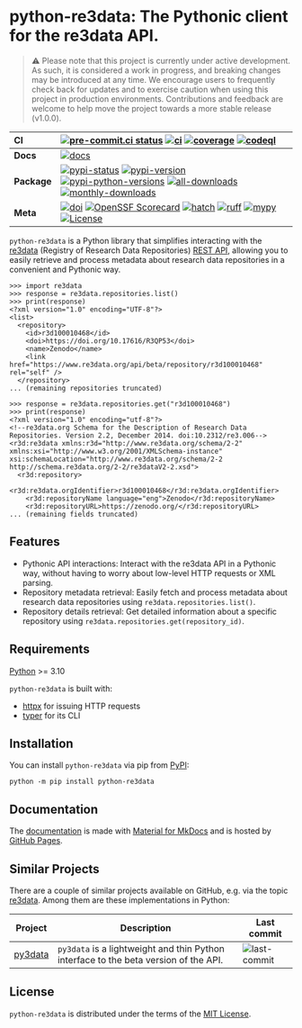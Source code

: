 # python-re3data: The Pythonic client for the re3data API.

> ⚠️ Please note that this project is currently under active development. As such, it is considered a work in progress,
> and breaking changes may be introduced at any time. We encourage users to frequently check back for updates and to
> exercise caution when using this project in production environments. Contributions and feedback are welcome to help
> move the project towards a more stable release (v1.0.0).

| __CI__      | [![pre-commit.ci status][pre-commit-ci-badge]][pre-commit-ci-status] [![ci][ci-badge]][ci-workflow] [![coverage][coverage-badge]][ci-workflow] [![codeql][codeql-badge]][codeql-workflow]                                                                                      |
| :---------- | :----------------------------------------------------------------------------------------------------------------------------------------------------------------------------------------------------------------------------------------------------------------------------- |
| __Docs__    | [![docs][docs-badge]][docs-workflow]                                                                                                                                                                                                                                           |
| __Package__ | [![pypi-status][status-badge]][pypi-url] [![pypi-version][pypi-version-badge]][pypi-url] [![pypi-python-versions][pypi-python-versions-badge]][pypi-url] [![all-downloads][all-downloads-badge]][pepy-tech-url] [![monthly-downloads][monthly-downloads-badge]][pepy-tech-url] |
| __Meta__    | [![doi][doi-badge]][doi-url] [![OpenSSF Scorecard][scorecard-badge]][scorecard-url] [![hatch][hatch-badge]][hatch] [![ruff][ruff-badge]][ruff] [![mypy][mypy-badge]][mypy] [![License][license-badge]][license-url]                                                            |

`python-re3data` is a Python library that simplifies interacting with the [re3data](https://www.re3data.org) (Registry
of Research Data Repositories) [REST API](https://www.re3data.org/api/doc), allowing you to easily retrieve and process
metadata about research data repositories in a convenient and Pythonic way.

```pycon
>>> import re3data
>>> response = re3data.repositories.list()
>>> print(response)
<?xml version="1.0" encoding="UTF-8"?>
<list>
  <repository>
    <id>r3d100010468</id>
    <doi>https://doi.org/10.17616/R3QP53</doi>
    <name>Zenodo</name>
    <link href="https://www.re3data.org/api/beta/repository/r3d100010468" rel="self" />
  </repository>
... (remaining repositories truncated)
```

```pycon
>>> response = re3data.repositories.get("r3d100010468")
>>> print(response)
<?xml version="1.0" encoding="utf-8"?>
<!--re3data.org Schema for the Description of Research Data Repositories. Version 2.2, December 2014. doi:10.2312/re3.006-->
<r3d:re3data xmlns:r3d="http://www.re3data.org/schema/2-2" xmlns:xsi="http://www.w3.org/2001/XMLSchema-instance" xsi:schemaLocation="http://www.re3data.org/schema/2-2 http://schema.re3data.org/2-2/re3dataV2-2.xsd">
  <r3d:repository>
    <r3d:re3data.orgIdentifier>r3d100010468</r3d:re3data.orgIdentifier>
    <r3d:repositoryName language="eng">Zenodo</r3d:repositoryName>
    <r3d:repositoryURL>https://zenodo.org/</r3d:repositoryURL>
... (remaining fields truncated)
```

## Features

- Pythonic API interactions: Interact with the re3data API in a Pythonic way, without having to worry about low-level
    HTTP requests or XML parsing.
- Repository metadata retrieval: Easily fetch and process metadata about research data repositories using
    `re3data.repositories.list()`.
- Repository details retrieval: Get detailed information about a specific repository using
    `re3data.repositories.get(repository_id)`.

## Requirements

[Python](https://www.python.org/downloads/) >= 3.10

`python-re3data` is built with:

- [httpx](https://github.com/encode/httpx) for issuing HTTP requests
- [typer](https://github.com/tiangolo/typer) for its CLI

## Installation

You can install `python-re3data` via pip from [PyPI][pypi-url]:

```console
python -m pip install python-re3data
```

## Documentation

The [documentation][docs-url] is made with [Material for MkDocs](https://github.com/squidfunk/mkdocs-material) and is
hosted by [GitHub Pages](https://docs.github.com/en/pages).

## Similar Projects

There are a couple of similar projects available on GitHub, e.g. via the topic
[re3data](https://github.com/topics/re3data). Among them are these implementations in Python:

| Project                                        | Description                                                                          | Last commit                                                                |
| ---------------------------------------------- | ------------------------------------------------------------------------------------ | -------------------------------------------------------------------------- |
| [py3data](https://github.com/J535D165/py3data) | `py3data` is a lightweight and thin Python interface to the beta version of the API. | ![last-commit](https://img.shields.io/github/last-commit/J535D165/py3data) |

## License

`python-re3data` is distributed under the terms of the [MIT License][license-url].

<!-- Refs -->

[all-downloads-badge]: https://static.pepy.tech/badge/python-re3data
[ci-badge]: https://github.com/afuetterer/python-re3data/actions/workflows/main.yml/badge.svg
[ci-workflow]: https://github.com/afuetterer/python-re3data/actions/workflows/main.yml
[codeql-badge]: https://github.com/afuetterer/python-re3data/actions/workflows/codeql.yml/badge.svg
[codeql-workflow]: https://github.com/afuetterer/python-re3data/actions/workflows/codeql.yml
[coverage-badge]: https://img.shields.io/endpoint?url=https://gist.githubusercontent.com/afuetterer/adc66df152c473c1aa136557ee8181ca/raw/coverage-badge.json
[docs-badge]: https://github.com/afuetterer/python-re3data/actions/workflows/docs.yml/badge.svg
[docs-url]: https://afuetterer.github.io/python-re3data
[docs-workflow]: https://github.com/afuetterer/python-re3data/actions/workflows/docs.yml
[doi-badge]: https://zenodo.org/badge/DOI/10.5281/zenodo.11264510.svg
[doi-url]: https://doi.org/10.5281/zenodo.11264510
[hatch]: https://github.com/pypa/hatch
[hatch-badge]: https://img.shields.io/badge/%F0%9F%A5%9A-Hatch-4051b5.svg
[license-badge]: https://img.shields.io/badge/license-MIT-blue.svg
[license-url]: https://spdx.org/licenses/MIT.html
[monthly-downloads-badge]: https://static.pepy.tech/badge/python-re3data/month
[mypy]: https://mypy-lang.org
[mypy-badge]: https://img.shields.io/badge/types-mypy-blue.svg
[pepy-tech-url]: https://pepy.tech/project/python-re3data
[pre-commit-ci-badge]: https://results.pre-commit.ci/badge/github/afuetterer/python-re3data/main.svg
[pre-commit-ci-status]: https://results.pre-commit.ci/latest/github/afuetterer/python-re3data/main
[pypi-python-versions-badge]: https://img.shields.io/pypi/pyversions/python-re3data.svg?logo=python&label=Python
[pypi-url]: https://pypi.org/project/python-re3data/
[pypi-version-badge]: https://img.shields.io/pypi/v/python-re3data.svg?logo=pypi&label=PyPI
[ruff]: https://github.com/astral-sh/ruff
[ruff-badge]: https://img.shields.io/endpoint?url=https://raw.githubusercontent.com/charliermarsh/ruff/main/assets/badge/v2.json
[scorecard-badge]: https://api.securityscorecards.dev/projects/github.com/afuetterer/python-re3data/badge
[scorecard-url]: https://securityscorecards.dev/viewer/?uri=github.com/afuetterer/python-re3data
[status-badge]: https://img.shields.io/pypi/status/python-re3data?logo=pypi
